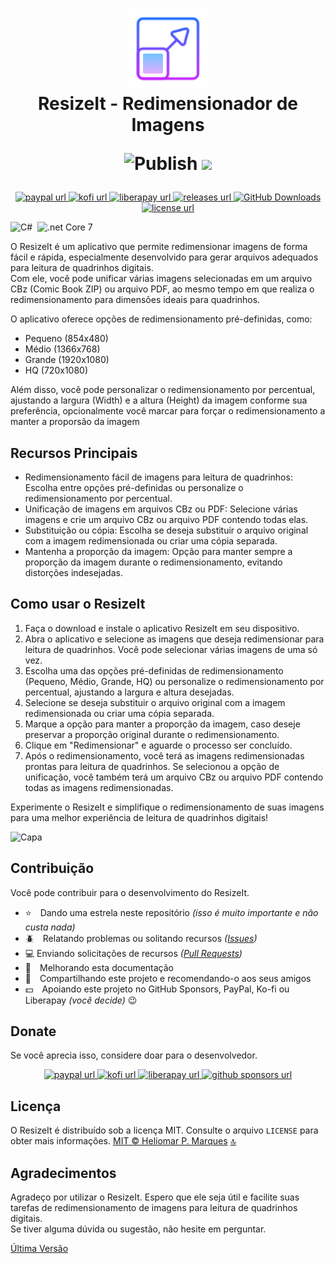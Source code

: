 <span id="top"></span>
<h1 align="center">
  <img src="icon.png" width="128" />
  <br> ResizeIt - Redimensionador de Imagens

  <!--
  [![CodeFactor](https://www.codefactor.io/repository/github/heliomarpm/resizeit-comics/badge)](https://www.codefactor.io/repository/github/heliomarpm/resizeit-comics) 
  ![CodeQL](https://github.com/heliomarpm/resizeit-comics/actions/workflows/codeql-analysis.yml/badge.svg) 
  -->
  ![Publish](https://github.com/heliomarpm/resizeit-comics/actions/workflows/publish.yml/badge.svg) 
  <a href="https://navto.me/heliomarpm" target="_blank"><img src="https://navto.me/assets/navigatetome-brand.png" width="32"/></a>

</h1>

<p align="center">
  <!-- PayPal -->
  <a href="https://bit.ly/paypal-udeler" target="_blank" rel="noopener noreferrer">
    <img alt="paypal url" src="https://img.shields.io/badge/donate%20on-paypal-1C1E26?style=for-the-badge&labelColor=1C1E26&color=0475fe"/>
  </a>
  <!-- Ko-fi -->
  <a href="https://ko-fi.com/heliomarpm" target="_blank" rel="noopener noreferrer">
    <img alt="kofi url" src="https://img.shields.io/badge/kofi-1C1E26?style=for-the-badge&labelColor=1C1E26&color=ff5f5f"/>
  </a>
  <!-- LiberaPay -->  
  <a href="https://liberapay.com/heliomarpm" target="_blank" rel="noopener noreferrer">
     <img alt="liberapay url" src="https://img.shields.io/badge/liberapay-1C1E26?style=for-the-badge&labelColor=1C1E26&color=f6c915"/>
  </a>
  <!-- Version -->
  <a href="https://github.com/heliomarpm/resizeit-comics/releases" target="_blank" rel="noopener noreferrer">
     <img alt="releases url" src="https://img.shields.io/github/v/release/heliomarpm/resizeit-comics?style=for-the-badge&labelColor=1C1E26&color=2ea043"/>
  </a>
  <!-- Downloads -->
  <a href="https://github.com/heliomarpm/resizeit-comics/releases" target="_blank" rel="noopener noreferrer">
    <img alt="GitHub Downloads" src="https://img.shields.io/github/downloads/heliomarpm/resizeit-comics/total?style=for-the-badge&labelColor=1C1E26&color=2ea043">
  </a>
  <!-- Issues -->
  <!-- <a href="https://github.com/heliomarpm/resizeit-comics/issues?q=is%3Aissue+is%3Aopen+sort%3Aupdated-desc" target="_blank">
    <img alt="GitHub issues" src="https://img.shields.io/github/issues/heliomarpm/resizeit-comics?style=for-the-badge&labelColor=1C1E26">
  </a> -->
  <!-- License -->
  <a href="https://github.com/heliomarpm/resizeit-comics/blob/master/LICENSE" target="_blank" rel="noopener noreferrer">
    <img alt="license url" src="https://img.shields.io/badge/license%20-MIT-1C1E26?style=for-the-badge&labelColor=1C1E26&color=61ffca"/>
  </a>
</p>

  ![C#](https://img.shields.io/badge/c%23-%23239120.svg?style=for-the-badge&logo=c-sharp&logoColor=white) 
   &nbsp;![.net Core 7](https://img.shields.io/badge/4.8-5C2D91?style=for-the-badge&logo=.net&logoColor=white)


O ResizeIt é um aplicativo que permite redimensionar imagens de forma fácil e rápida, especialmente desenvolvido para gerar arquivos adequados para leitura de quadrinhos digitais. \
Com ele, você pode unificar várias imagens selecionadas em um arquivo CBz (Comic Book ZIP) ou arquivo PDF, ao mesmo tempo em que realiza o redimensionamento para dimensões ideais para quadrinhos. 

O aplicativo oferece opções de redimensionamento pré-definidas, como:
* Pequeno (854x480)
* Médio (1366x768)
* Grande (1920x1080)
* HQ (720x1080)
 
Além disso, você pode personalizar o redimensionamento por percentual, ajustando a largura (Width) e a altura (Height) da imagem conforme sua preferência, opcionalmente você marcar para forçar o redimensionamento a manter a proporsão da imagem


## Recursos Principais
* Redimensionamento fácil de imagens para leitura de quadrinhos: Escolha entre opções pré-definidas ou personalize o redimensionamento por percentual.
* Unificação de imagens em arquivos CBz ou PDF: Selecione várias imagens e crie um arquivo CBz ou arquivo PDF contendo todas elas.
* Substituição ou cópia: Escolha se deseja substituir o arquivo original com a imagem redimensionada ou criar uma cópia separada.
* Mantenha a proporção da imagem: Opção para manter sempre a proporção da imagem durante o redimensionamento, evitando distorções indesejadas.


## Como usar o ResizeIt
1. Faça o download e instale o aplicativo ResizeIt em seu dispositivo.
1. Abra o aplicativo e selecione as imagens que deseja redimensionar para leitura de quadrinhos. Você pode selecionar várias imagens de uma só vez.
1. Escolha uma das opções pré-definidas de redimensionamento (Pequeno, Médio, Grande, HQ) ou personalize o redimensionamento por percentual, ajustando a largura e altura desejadas.
1. Selecione se deseja substituir o arquivo original com a imagem redimensionada ou criar uma cópia separada.
1. Marque a opção para manter a proporção da imagem, caso deseje preservar a proporção original durante o redimensionamento.
1. Clique em "Redimensionar" e aguarde o processo ser concluído.
1. Após o redimensionamento, você terá as imagens redimensionadas prontas para leitura de quadrinhos. Se selecionou a opção de unificação, você também terá um arquivo CBz ou arquivo PDF contendo todas as imagens redimensionadas.

Experimente o ResizeIt e simplifique o redimensionamento de suas imagens para uma melhor experiência de leitura de quadrinhos digitais!

![Capa](https://user-images.githubusercontent.com/13087389/126058296-27a3cca2-a8eb-4f02-99b7-2e00745e7a74.png)

## Contribuição 

Você pode contribuir para o desenvolvimento do ResizeIt.

- :star: Dando uma estrela neste repositório _(isso é muito importante e não custa nada)_
- :beetle: Relatando problemas ou solitando recursos _([Issues](https://github.com/heliomarpm/resizeit-comics/issues))_
- :computer: Enviando solicitações de recursos _([Pull Requests](https://github.com/heliomarpm/resizeit-comics/pulls))_
- :page_facing_up: Melhorando esta documentação
- :rotating_light: Compartilhando este projeto e recomendando-o aos seus amigos
- :dollar: Apoiando este projeto no GitHub Sponsors, PayPal, Ko-fi ou Liberapay _(você decide)_ 😉

<!--
Obrigado, a todas as pessoas que já contribuiram com esse projeto

<a href="https://github.com/heliomarpm/resizeit-comics/graphs/contributors" target="_blank">
  <img src="https://contrib.rocks/image?repo=heliomarpm/resizeit-comics" />
</a>

###### Made with [contrib.rocks](https://contrib.rocks).
-->


## Donate

Se você aprecia isso, considere doar para o desenvolvedor.

<p align="center">
  <!-- PayPal -->
  <a href="https://bit.ly/paypal-udeler" target="_blank" rel="noopener noreferrer">
    <img alt="paypal url" src="https://img.shields.io/badge/donate%20on-paypal-1C1E26?style=for-the-badge&labelColor=1C1E26&color=0475fe"/>
  </a>
  <!-- Ko-fi -->
  <a href="https://ko-fi.com/heliomarpm" target="_blank" rel="noopener noreferrer">
    <img alt="kofi url" src="https://img.shields.io/badge/kofi-1C1E26?style=for-the-badge&labelColor=1C1E26&color=ff5f5f"/>
  </a>
  <!-- LiberaPay -->  
  <a href="https://liberapay.com/heliomarpm" target="_blank" rel="noopener noreferrer">
     <img alt="liberapay url" src="https://img.shields.io/badge/liberapay-1C1E26?style=for-the-badge&labelColor=1C1E26&color=f6c915"/>
  </a>  
  <!-- GitHub Sponsors -->
  <a href="https://github.com/sponsors/heliomarpm" target="_blank" rel="noopener noreferrer">
    <img alt="github sponsors url" src="https://img.shields.io/badge/GitHub%20-Sponsor-1C1E26?style=for-the-badge&labelColor=1C1E26&color=db61a2"/>
  </a>
</p>


## Licença

O ResizeIt é distribuído sob a licença MIT. Consulte o arquivo `LICENSE` para obter mais informações.
[MIT © Heliomar P. Marques](https://github.com/heliomarpm/resizeit-comics/blob/main/LICENSE) <a href="#top">🔝</a>


## Agradecimentos
Agradeço por utilizar o ResizeIt. Espero que ele seja útil e facilite suas tarefas de redimensionamento de imagens para leitura de quadrinhos digitais. \
Se tiver alguma dúvida ou sugestão, não hesite em perguntar.

[Última Versão](https://github.com/heliomarpm/resizeit-comics/releases/latest)
